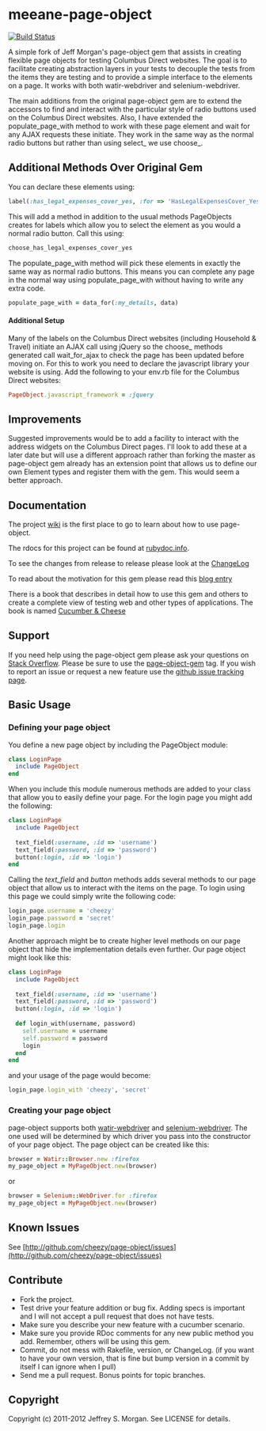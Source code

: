 # meeane-page-object

[![Build Status](https://travis-ci.org/cheezy/page-object.png)](https://travis-ci.org/cheezy/page-object)


A simple fork of Jeff Morgan's page-object gem that assists in creating flexible page objects for testing Columbus Direct websites. The goal is to facilitate creating abstraction layers in your tests to decouple the tests from the items they are testing and to provide a simple interface to the elements on a page. It works with both watir-webdriver and selenium-webdriver.

The main additions from the original page-object gem are to extend the accessors to find and interact with the particular style of radio buttons used on the Columbus Direct websites. Also, I have extended the populate_page_with method to work with these page element and wait for any AJAX requests these initiate. They work in the same way as the normal radio buttons but rather than using select_ we use choose_.

## Additional Methods Over Original Gem

You can declare these elements using:

````ruby
label(:has_legal_expenses_cover_yes, :for => 'HasLegalExpensesCover_Yes')
````

This will add a method in addition to the usual methods PageObjects creates for labels which allow you to select the element as you would a normal radio button. Call this using:

````ruby
choose_has_legal_expenses_cover_yes
````

The populate_page_with method will pick these elements in exactly the same way as normal radio buttons. This means you can complete any page in the normal way using populate_page_with without having to write any extra code.

````ruby
populate_page_with = data_for(:my_details, data)
````

#### Additional Setup
Many of the labels on the Columbus Direct websites (including Household & Travel) initiate an AJAX call using jQuery so the choose_ methods generated call wait_for_ajax to check the page has been updated before moving on. For this to work you need to declare the javascript library your website is using. Add the following to your env.rb file for the Columbus Direct websites:

````ruby
PageObject.javascript_framework = :jquery
````

## Improvements

Suggested improvements would be to add a facility to interact with the address widgets on the Columbus Direct pages. I'll look to add these at a later date but will use a different approach rather than forking the master as page-object gem already has an extension point that allows us to define our own Element types and register them with the gem. This would seem a better approach.

## Documentation

The project [wiki](https://github.com/cheezy/page-object/wiki/page-object) is the first place to go to learn about how to use page-object.

The rdocs for this project can be found at [rubydoc.info](http://rubydoc.info/gems/page-object/frames).

To see the changes from release to release please look at the [ChangeLog](https://raw.github.com/cheezy/page-object/master/ChangeLog)

To read about the motivation for this gem please read this [blog entry](http://www.cheezyworld.com/2010/11/19/ui-tests-introducing-a-simple-dsl/)

There is a book that describes in detail how to use this gem and others to create a complete view of testing web and other types of applications.  The book is named [Cucumber & Cheese](http://leanpub.com/cucumber_and_cheese)

## Support

If you need help using the page-object gem please ask your questions on [Stack Overflow](http://stackoverflow.com).  Please be sure to use the [page-object-gem](http://stackoverflow.com/questions/tagged/page-object-gem) tag.  If you wish to report an issue or request a new feature use the [github issue tracking page](http://github.com/cheezy/page-object/issues).

## Basic Usage

### Defining your page object

You define a new page object by including the PageObject module:

````ruby
class LoginPage
  include PageObject
end
````
    
When you include this module numerous methods are added to your class that allow you to easily define your page. For the login page you might add the following:

````ruby
class LoginPage
  include PageObject
      
  text_field(:username, :id => 'username')
  text_field(:password, :id => 'password')
  button(:login, :id => 'login')
end
````

Calling the _text_field_ and _button_ methods adds several methods to our page object that allow us to interact with the items on the page. To login using this page we could simply write the following code:

````ruby
login_page.username = 'cheezy'
login_page.password = 'secret'
login_page.login
````
    
Another approach might be to create higher level methods on our page object that hide the implementation details even further. Our page object might look like this:

````ruby
class LoginPage
  include PageObject
  
  text_field(:username, :id => 'username')
  text_field(:password, :id => 'password')
  button(:login, :id => 'login')
  
  def login_with(username, password)
    self.username = username
    self.password = password
    login
  end
end
````

and your usage of the page would become:

````ruby
login_page.login_with 'cheezy', 'secret'
````

### Creating your page object
page-object supports both [watir-webdriver](https://github.com/jarib/watir-webdriver) and [selenium-webdriver](http://seleniumhq.org/docs/03_webdriver.html). The one used will be determined by which driver you pass into the constructor of your page object. The page object can be created like this:

````ruby
browser = Watir::Browser.new :firefox
my_page_object = MyPageObject.new(browser)
````

or

````ruby
browser = Selenium::WebDriver.for :firefox
my_page_object = MyPageObject.new(browser)
````

## Known Issues

See [http://github.com/cheezy/page-object/issues](http://github.com/cheezy/page-object/issues)

## Contribute
 
* Fork the project.
* Test drive your feature addition or bug fix. Adding specs is important and I will not accept a pull request that does not have tests.
* Make sure you describe your new feature with a cucumber scenario.
* Make sure you provide RDoc comments for any new public method you add. Remember, others will be using this gem.
* Commit, do not mess with Rakefile, version, or ChangeLog.
  (if you want to have your own version, that is fine but bump version in a commit by itself I can ignore when I pull)
* Send me a pull request. Bonus points for topic branches.

## Copyright

Copyright (c) 2011-2012 Jeffrey S. Morgan. See LICENSE for details.
